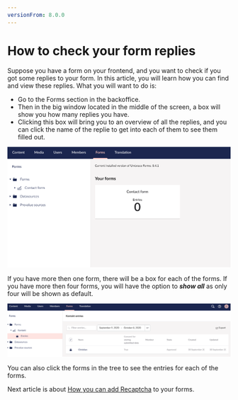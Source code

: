 ```yaml
---
versionFrom: 8.0.0
---
```


# How to check your form replies

Suppose you have a form on your frontend, and you want to check if you got some replies to your form. In this article, you will learn how you can find and view these replies.
What you will want to do is:

* Go to the Forms section in the backoffice.
* Then in the big window located in the middle of the screen, a box will show you how many replies you have.
* Clicking this box will bring you to an overview of all the replies, and you can click the name of the replie to get into each of them to see them filled out.

![One form](images/One-form.png)

If you have more then one form, there will be a box for each of the forms. If you have more then four forms, you will have the option to ***show all*** as only four will be shown as default. 

![multiple forms](images/Forms-entries.png)

You can also click the forms in the tree to see the entries for each of the forms.

Next article is about [How you can add Recaptcha](../Recaptcha) to your forms.
